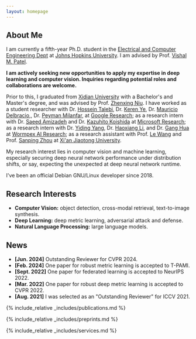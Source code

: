 ```yaml
---
layout: homepage
---
```


## About Me

I am currently a fifth-year Ph.D. student in the
[Electrical and Computer Engineering Dept](https://engineering.jhu.edu/ece/)
at [Johns Hopkins University](https://www.jhu.edu/).
I am advised by Prof. [Vishal M. Patel](https://engineering.jhu.edu/faculty/vishal-patel/).

**I am actively seeking new opportunities to apply my expertise in deep learning and computer vision. Inquiries regarding potential roles and collaborations are welcome.**

Prior to this, I graduated from [Xidian University](https://en.xidian.edu.cn/) with a Bachelor's and
Master's degree, and was advised by
Prof. [Zhenxing Niu](https://sites.google.com/site/zhenxingniu007/home).
I have worked
as a student researcher with
Dr. [Hossein Talebi](http://alumni.cse.ucsc.edu/~htalebi/),
Dr. [Keren Ye](https://people.cs.pitt.edu/~yekeren/),
Dr. [Mauricio Delbracio](https://mdelbra.github.io/),,
Dr. [Peyman Milanfar](https://sites.google.com/view/milanfarhome/),
at [Google Research](https://research.google/);
as a research intern with
Dr. [Saeed Amizadeh](https://www.microsoft.com/applied-sciences/people/saeed-amizadeh) and
Dr. [Kazuhito Koishida](https://www.microsoft.com/applied-sciences/people/kazuhito-koishida)
at [Microsoft Research](https://www.microsoft.com/en-us/research/);
as a research intern with
Dr. [Yiding Yang](https://ihollywhy.github.io/),
Dr. [Haoxiang Li](https://blog.haoxiang.org/haoxiang.html), and
Dr. [Gang Hua](https://ganghua.org/)
at [Wormpex AI Research](http://research.wormpex.com/);
as a research assistant with
Prof. [Le Wang](http://gr.xjtu.edu.cn/web/lewang)
and
Prof. [Sanping Zhou](https://gr.xjtu.edu.cn/web/spzhou)
at [Xi'an Jiaotong University](http://www.iair.xjtu.edu.cn/).

My research interest lies in computer vision and machine learning,
especially securing deep neural network performance under distribution shifts,
or say, expecting the unexpected at deep neural network runtime.

I've been an official Debian GNU/Linux developer since 2018.

## Research Interests

- **Computer Vision:** object detection, cross-modal retrieval, text-to-image synthesis.
- **Deep Learning:** deep metric learning, adversarial attack and defense.
- **Natural Language Processing:** large language models.

## News

- **[Jun. 2024]** Outstanding Reviewer for CVPR 2024.
- **[Feb. 2024]** One paper for robust metric learning is accepted to T-PAMI.
- **[Sept. 2022]** One paper for federated learning is accepted to NeurIPS 2022.
- **[Mar. 2022]** One paper for robust deep metric learning is accepted to CVPR 2022.
- **[Aug. 2021]** I was selected as an "Outstanding Reviewer" for ICCV 2021.

{% include_relative _includes/publications.md %}

{% include_relative _includes/preprints.md %}

{% include_relative _includes/services.md %}
